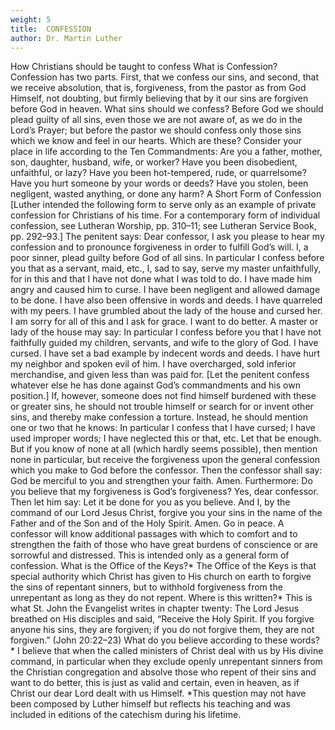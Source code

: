 ```yaml
---
weight: 5
title:  CONFESSION
author: Dr. Martin Luther
---
```


How Christians should be taught to confess
What is Confession?
Confession has two parts. First, that we confess our sins, and second, that we receive absolution, that is, forgiveness, from the pastor as from God Himself, not doubting, but firmly believing that by it our sins are forgiven before God in heaven.
What sins should we confess?
Before God we should plead guilty of all sins, even those we are not aware of, as we do in the Lord’s Prayer; but before the pastor we should confess only those sins which we know and feel in our hearts.
Which are these?
Consider your place in life according to the Ten Commandments: Are you a father, mother, son, daughter, husband, wife, or worker? Have you been disobedient, unfaithful, or lazy? Have you been hot-tempered, rude, or quarrelsome? Have you hurt someone by your words or deeds? Have you stolen, been negligent, wasted anything, or done any harm?
A Short Form of Confession
[Luther intended the following form to serve only as an example of private confession for Christians of his time. For a contemporary form of individual confession, see Lutheran Worship, pp. 310–11; see Lutheran Service Book, pp. 292–93.]
The penitent says:
Dear confessor, I ask you please to hear my confession and to pronounce forgiveness in order to fulfill God’s will.
I, a poor sinner, plead guilty before God of all sins. In particular I confess before you that as a servant, maid, etc., I, sad to say, serve my master unfaithfully, for in this and that I have not done what I was told to do. I have made him angry and caused him to curse. I have been negligent and allowed damage to be done. I have also been offensive in words and deeds. I have quarreled with my peers. I have grumbled about the lady of the house and cursed her. I am sorry for all of this and I ask for grace. I want to do better.
A master or lady of the house may say:
In particular I confess before you that I have not faithfully guided my children, servants, and wife to the glory of God. I have cursed. I have set a bad example by indecent words and deeds. I have hurt my neighbor and spoken evil of him. I have overcharged, sold inferior merchandise, and given less than was paid for.
[Let the penitent confess whatever else he has done against God’s commandments and his own position.]
If, however, someone does not find himself burdened with these or greater sins, he should not trouble himself or search for or invent other sins, and thereby make confession a torture. Instead, he should mention one or two that he knows: In particular I confess that I have cursed; I have used improper words; I have neglected this or that, etc. Let that be enough.
But if you know of none at all (which hardly seems possible), then mention none in particular, but receive the forgiveness upon the general confession which you make to God before the confessor.
Then the confessor shall say:
God be merciful to you and strengthen your faith. Amen.
Furthermore:
Do you believe that my forgiveness is God’s forgiveness? Yes, dear confessor.
Then let him say:
Let it be done for you as you believe. And I, by the command of our Lord Jesus Christ, forgive you your sins in the name of the Father and of the Son and of the Holy Spirit. Amen. Go in peace.
A confessor will know additional passages with which to comfort and to strengthen the faith of those who have great burdens of conscience or are sorrowful and distressed.
This is intended only as a general form of confession.
What is the Office of the Keys?*
The Office of the Keys is that special authority which Christ has given to His church on earth to forgive the sins of repentant sinners, but to withhold forgiveness from the unrepentant as long as they do not repent.
Where is this written?*
This is what St. John the Evangelist writes in chapter twenty: The Lord Jesus breathed on His disciples and said, “Receive the Holy Spirit. If you forgive anyone his sins, they are forgiven; if you do not forgive them, they are not forgiven.” (John 20:22–23)
What do you believe according to these words?*
I believe that when the called ministers of Christ deal with us by His divine command, in particular when they exclude openly unrepentant sinners from the Christian congregation and absolve those who repent of their sins and want to do better, this is just as valid and certain, even in heaven, as if Christ our dear Lord dealt with us Himself.
*This question may not have been composed by Luther himself but reflects his teaching and was included in editions of the catechism during his lifetime.
